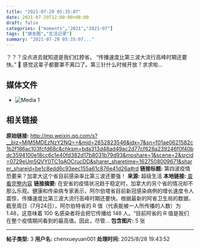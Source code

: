 ```yaml
---
title: "2021-07-29 05:35:07"
date: 2021-07-29T12:00:00+08:00
draft: false
categories: ["moments","2021","2021-07"]
tags: ["朋友圈","生活记录"]
summary: "2021-07-29 05:35:07..."
---
```


？？？没点进去就知道是我们红脖省。
“传播速度比第三波大流行高峰时期还要快。”
🥲 感觉这辈子都要罩不离口了。第三针什么时候开放？求求啦…

## 媒体文件

- ![Media 1](/Moments/photos/2021-07-29/202107290535070.jpg)

## 相关链接

**原始链接:** http://mp.weixin.qq.com/s?__biz=MjM5MDEzNzY2NQ==&mid=2652823546&idx=7&sn=f01ae0621582c1b2f186ac103fcfd68c&chksm=bda313d48ad49ac2d77cf628a239246f0f40bdc3594100e18cc6c1e40fd382d17b8031b79d93&mpshare=1&scene=2&srcid=0729eUm5QVY0TC1qAOCrucDD&sharer_sharetime=1627508009671&sharer_shareid=be1c8edd6c93eec155a61c876e41d26a#rd
**链接标题:** 第四波疫情恐要来？加拿大这个省目前感染率比第三波还要强！
**来源:** 超级生活
**本地链接:** [查看完整内容](/link_content/2021/07/2021-07-29-2/link_content/)
**链接摘要:** 在安省的疫情状况趋于稳定时，加拿大的另个省的情况却不那么乐观。健康和传染病专家表示，阿尔伯塔省目前新冠感染病例的增长速度令人震惊，传播速度比第三波大流行高峰时期还要快。根据最新的阿省卫生局的数据，截至周日（7月24日），阿尔伯特省的 R 值（代表能被一人所传播的人数）为 1.48，这意味着 100 名感染者将会把它传播给 148 人。“目前阿省的 R 值是我们在整个疫情期间看到的最高值。因此，尽管...
**包含图片:** 5 张

---

**帖子类型:** 3
**用户名:** chenxueyuan001
**处理时间:** 2025/8/28 19:43:52